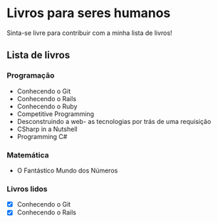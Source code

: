 # Livros para seres humanos

Sinta-se livre para contribuir com a minha lista de livros!

## Lista de livros

### Programação

* Conhecendo o Git
* Conhecendo o Rails
* Conhecendo o Ruby
* Competitive Programming
* Desconstruindo a web- as tecnologias por trás de uma requisição
* CSharp in a Nutshell
* Programming C#

### Matemática
* O Fantástico Mundo dos Números


### Livros lidos

- [x] Conhecendo o Git
- [x] Conhecendo o Rails
